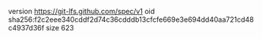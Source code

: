 version https://git-lfs.github.com/spec/v1
oid sha256:f2c2eee340cddf2d74c36cdddb13cfcfe669e3e694dd40aa721cd48c4937d36f
size 623
